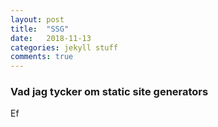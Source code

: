 ```yaml
---
layout: post
title:  "SSG"
date:   2018-11-13 
categories: jekyll stuff
comments: true
---
```


### Vad jag tycker om static site generators

Ef
